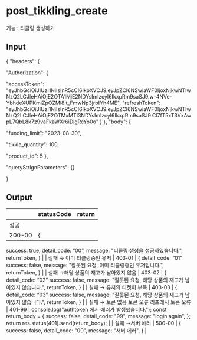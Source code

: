 # post_tikkling_create

기능 : 티클링 생성하기

## Input

{ "headers": { 

"Authorization": { 

"accessToken": "eyJhbGciOiJIUzI1NiIsInR5cCI6IkpXVCJ9.eyJpZCI6NSwiaWF0IjoxNjkwNTIwNzQ2LCJleHAiOjE2OTA1MjE2NDYsImlzcyI6IkxpRm9saSJ9.w-4NVe-YbhdeXUPKmiZpOZMi8it_FmwNp3jrbIYh4ME", "refreshToken": "eyJhbGciOiJIUzI1NiIsInR5cCI6IkpXVCJ9.eyJpZCI6NSwiaWF0IjoxNjkwNTIwNzQ2LCJleHAiOjE2OTMxMTI3NDYsImlzcyI6IkxpRm9saSJ9.Cl7fT5xT3VxAwpL7QbL8k7z9vaFkaWXr6iDlgReYo0o" } }, "body": { 

"funding_limit": "2023-08-30", 

"tikkle_quantity": 100, 

"product_id": 5 }, 

"queryStrignParameters": {} 

}

## Output

|  | statusCode | return |
| --- | --- | --- |
| 성공
 | 200-00 | {
success: true,
detail_code: “00”,
message: "티클링 생성을 성공하였습니다.",
returnToken,
}
 |
| 실패
→ 이미 티클링중인 유저 | 403-01 | {
detail_code: “01”
success: false,
message: "잘못된 요청, 이미 티클링중인 유저입니다.",
returnToken,
}
 |
| 실패
→해당 상품의 재고가 남아있지 않음 | 403-02 | {
detail_code: “02”
success: false,
message: "잘못된 요청, 해당 상품의 재고가 남아있지 않습니다.",
returnToken,
}
 |
| 실패
→ 유저의 티켓이 부족 | 403-03 | {
detail_code: “03”
success: false,
message: "잘못된 요청, 해당 상품의 재고가 남아있지 않습니다.",
returnToken,
}
 |
| 실패 
→ 토큰 없음
    토큰 오류
    리프레시 토큰 오류 | 401-99 | console.log("authtoken 에서 에러가 발생했습니다.");
const return_body = {
success: false,
detail_code: "99",
message: "login again",
};
return res.status(401).send(return_body); |
| 실패
→서버 에러 | 500-00 | {
success: false,
detail_code: "00",
message: "서버 에러",
} |
